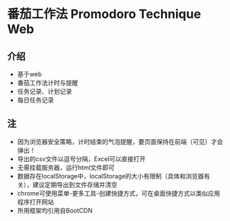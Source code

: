 # 番茄工作法 Promodoro Technique Web
## 介绍
- 基于web
- 番茄工作法计时与提醒
- 任务记录、计划记录
- 每日任务记录
## 注
- 因为浏览器安全策略，计时结束的气泡提醒，要页面保持在前端（可见）才会弹出！
- 导出的csv文件以逗号分隔，Excel可以直接打开
- 无需挂载服务器，运行html文件即可
- 数据存在localStorage中，localStorage的大小有限制（具体和浏览器有关），建议定期导出到文件存储并清空
- chrome可使用菜单-更多工具-创建快捷方式，可在桌面快捷方式以类似应用程序打开网站
- 所用框架均引用自BootCDN